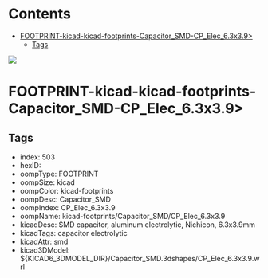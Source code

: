 



Contents
========

* [FOOTPRINT-kicad-kicad-footprints-Capacitor_SMD-CP_Elec_6.3x3.9>](#footprint-kicad-kicad-footprints-capacitor_smd-cp_elec_63x39)
	* [Tags](#tags)
  
![][im]
# FOOTPRINT-kicad-kicad-footprints-Capacitor_SMD-CP_Elec_6.3x3.9>

## Tags

- index: 503
- hexID: 
- oompType: FOOTPRINT
- oompSize: kicad
- oompColor: kicad-footprints
- oompDesc: Capacitor_SMD
- oompIndex: CP_Elec_6.3x3.9
- oompName: kicad-footprints/Capacitor_SMD/CP_Elec_6.3x3.9
- kicadDesc: SMD capacitor, aluminum electrolytic, Nichicon, 6.3x3.9mm
- kicadTags: capacitor electrolytic
- kicadAttr: smd
- kicad3DModel: ${KICAD6_3DMODEL_DIR}/Capacitor_SMD.3dshapes/CP_Elec_6.3x3.9.wrl



[im]: image.png
